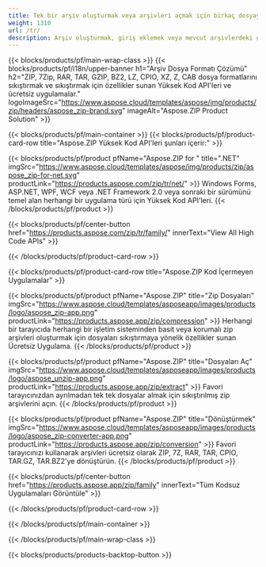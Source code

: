 ```yaml
---
title: Tek bir arşiv oluşturmak veya arşivleri açmak için birkaç dosyayı sıkıştırın 
weight: 1310
url: /tr/
description: Arşiv oluşturmak, giriş eklemek veya mevcut arşivlerdeki girişleri silmek için Yüksek Kod API'leri veya Ücretsiz Uygulamalar. ZipCrypto veya AES128, 192 ve AES256 kullanarak şifreleyin.
---
```


{{< blocks/products/pf/main-wrap-class >}}
{{< blocks/products/pf/i18n/upper-banner h1="Arşiv Dosya Formatı Çözümü" h2="ZIP, 7Zip, RAR, TAR, GZIP, BZ2, LZ, CPIO, XZ, Z, CAB dosya formatlarını sıkıştırmak ve sıkıştırmak için özellikler sunan Yüksek Kod API'leri ve ücretsiz uygulamalar." logoImageSrc="https://www.aspose.cloud/templates/aspose/img/products/zip/headers/aspose_zip-brand.svg" imageAlt="Aspose.ZIP Product Solution" >}}

{{< blocks/products/pf/main-container >}}
{{< blocks/products/pf/product-card-row title="Aspose.ZIP Yüksek Kod API'leri şunları içerir:" >}}

{{< blocks/products/pf/product pfName="Aspose.ZIP for " title=".NET" imgSrc="https://www.aspose.cloud/templates/aspose/img/products/zip/aspose_zip-for-net.svg" productLink="https://products.aspose.com/zip/tr/net/" >}}
Windows Forms, ASP.NET, WPF, WCF veya .NET Framework 2.0 veya sonraki bir sürümünü temel alan herhangi bir uygulama türü için Yüksek Kod API'leri.
{{< /blocks/products/pf/product >}}

{{< blocks/products/pf/center-button href="https://products.aspose.com/zip/tr/family/" innerText="View All High Code APIs" >}}

{{< /blocks/products/pf/product-card-row >}}

{{< blocks/products/pf/product-card-row title="Aspose.ZIP Kod İçermeyen Uygulamalar" >}}

{{< blocks/products/pf/product pfName="Aspose.ZIP" title="Zip Dosyaları" imgSrc="https://www.aspose.cloud/templates/asposeapp/images/products/logo/aspose_zip-app.png" productLink="https://products.aspose.app/zip/compression" >}}
Herhangi bir tarayıcıda herhangi bir işletim sisteminden basit veya korumalı zip arşivleri oluşturmak için dosyaları sıkıştırmaya yönelik özellikler sunan Ücretsiz Uygulama.
{{< /blocks/products/pf/product >}}

{{< blocks/products/pf/product pfName="Aspose.ZIP" title="Dosyaları Aç" imgSrc="https://www.aspose.cloud/templates/asposeapp/images/products/logo/aspose_unzip-app.png" productLink="https://products.aspose.app/zip/extract" >}}
Favori tarayıcınızdan ayrılmadan tek tek dosyalar almak için sıkıştırılmış zip arşivlerini açın.
{{< /blocks/products/pf/product >}}

{{< blocks/products/pf/product pfName="Aspose.ZIP" title="Dönüştürmek" imgSrc="https://www.aspose.cloud/templates/asposeapp/images/products/logo/aspose_zip-converter-app.png" productLink="https://products.aspose.app/zip/conversion" >}}
Favori tarayıcınızı kullanarak arşivleri ücretsiz olarak ZIP, 7Z, RAR, TAR, CPIO, TAR.GZ, TAR.BZ2'ye dönüştürün. 
{{< /blocks/products/pf/product >}}

{{< blocks/products/pf/center-button href="https://products.aspose.app/zip/family" innerText="Tüm Kodsuz Uygulamaları Görüntüle" >}}

{{< /blocks/products/pf/product-card-row >}}

{{< /blocks/products/pf/main-container >}}


{{< /blocks/products/pf/main-wrap-class >}}

{{< blocks/products/products-backtop-button >}}